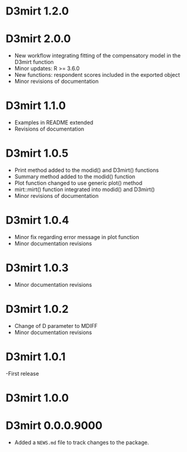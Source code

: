 # D3mirt 1.2.0

# D3mirt 2.0.0
- New workflow integrating fitting of the compensatory model in the D3mirt function
- Minor updates: R >= 3.6.0
- New functions: respondent scores included in the exported object
- Minor revisions of documentation

# D3mirt 1.1.0
- Examples in README extended
- Revisions of documentation

# D3mirt 1.0.5
- Print method added to the modid() and D3mirt() functions
- Summary method added to the modid() function
- Plot function changed to use generic plot() method
- mirt::mirt() function integrated into modid() and D3mirt()
- Minor revisions of documentation

# D3mirt 1.0.4
- Minor fix regarding error message in plot function
- Minor documentation revisions

# D3mirt 1.0.3
- Minor documentation revisions

# D3mirt 1.0.2
- Change of D parameter to MDIFF
- Minor documentation revisions

# D3mirt 1.0.1
 -First release

# D3mirt 1.0.0

# D3mirt 0.0.0.9000

* Added a `NEWS.md` file to track changes to the package.
